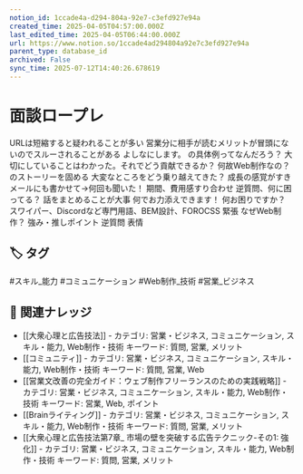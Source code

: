 ```yaml
---
notion_id: 1ccade4a-d294-804a-92e7-c3efd927e94a
created_time: 2025-04-05T04:57:00.000Z
last_edited_time: 2025-04-05T06:44:00.000Z
url: https://www.notion.so/1ccade4ad294804a92e7c3efd927e94a
parent_type: database_id
archived: False
sync_time: 2025-07-12T14:40:26.678619
---
```


# 面談ロープレ

 URLは短縮すると疑われることが多い
営業分に相手が読むメリットが冒頭にないのでスルーされることがある
よしなにします。 の具体例ってなんだろう？
大切にしていることはわかった。それでどう貢献できるか？
何故Web制作なの？のストーリーを固める
大変なところをどう乗り越えてきた？
成長の感覚がすき
メールにも書かせて→何回も聞いた！
期間、費用感すり合わせ
逆質問、何に困ってる？
話をまとめることが大事
何でお力添えできます！
何お困りですか？
スワイパー、Discordなど専門用語、BEM設計、FOROCSS
緊張
なぜWeb制作？
強み・推しポイント
逆質問
表情

## 🏷️ タグ
#スキル_能力 #コミュニケーション #Web制作_技術 #営業_ビジネス

## 🔗 関連ナレッジ
- [[大衆心理と広告技法]] - カテゴリ: 営業・ビジネス, コミュニケーション, スキル・能力, Web制作・技術 キーワード: 質問, 営業, メリット
- [[コミュニティ]] - カテゴリ: 営業・ビジネス, コミュニケーション, スキル・能力, Web制作・技術 キーワード: 質問, 営業, Web
- [[営業文改善の完全ガイド：ウェブ制作フリーランスのための実践戦略]] - カテゴリ: 営業・ビジネス, コミュニケーション, スキル・能力, Web制作・技術 キーワード: 営業, Web, ポイント
- [[Brainライティング]] - カテゴリ: 営業・ビジネス, コミュニケーション, スキル・能力, Web制作・技術 キーワード: 質問, 営業, メリット
- [[大衆心理と広告技法第7章_ 市場の壁を突破する広告テクニック-その1: 強化]] - カテゴリ: 営業・ビジネス, コミュニケーション, スキル・能力, Web制作・技術 キーワード: 質問, 営業, メリット
